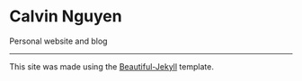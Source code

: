 # Calvin Nguyen
Personal website and blog


----
This site was made using the [Beautiful-Jekyll](http://deanattali.com/beautiful-jekyll) template.
